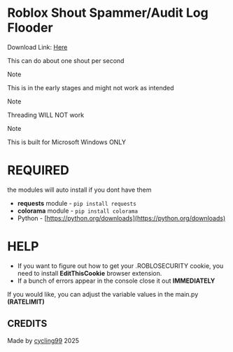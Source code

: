 # Roblox Shout Spammer/Audit Log Flooder

Download Link: [Here]()

This can do about one shout per second

>[!NOTE]
> This is in the early stages and might not work as intended

>[!NOTE]
> Threading WILL NOT work

>[!NOTE]
> This is built for Microsoft Windows ONLY 

# REQUIRED
the modules will auto install if you dont have them
- **requests** module - `pip install requests`
- **colorama** module - `pip install colorama`
- Python - [https://python.org/downloads](https://python.org/downloads)

# HELP
- If you want to figure out how to get your .ROBLOSECURITY cookie, you need to install **EditThisCookie** browser extension.
- If a bunch of errors appear in the console close it out **IMMEDIATELY**

If you would like, you can adjust the variable values in the main.py **(RATELIMIT)**

## CREDITS

Made by [cycling99](https://github.com/cycling99)
2025
